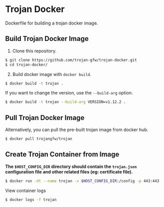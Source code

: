 # Trojan Docker

Dockerfile for building a trojan docker image.

## Build Trojan Docker Image

1. Clone this repository.

```bash
$ git clone https://github.com/trojan-gfw/trojan-docker.git
$ cd trojan-docker/
```

2. Build docker image with `docker build`.

```bash
$ docker build -t trojan .
```

If you want to change the version, use the `--build-arg` option.

```bash
$ docker build -t trojan --build-arg VERSION=v1.12.2 .
```

## Pull Trojan Docker Image

Alternatively, you can pull the pre-built trojan image from docker hub.

```bash
$ docker pull trojangfw/trojan
```

## Create Trojan Container from Image

**The `$HOST_CONFIG_DIR` directory should contain the `trojan.json` configuration file
and other related files (eg: certificate file).**

```bash
$ docker run -dt --name trojan -v $HOST_CONFIG_DIR:/config -p 443:443
```

View container logs

```bash
$ docker logs -f trojan
```
